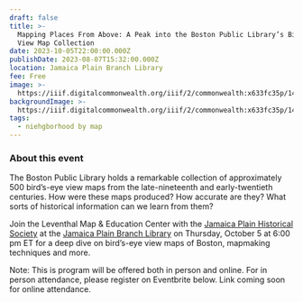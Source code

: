 ```yaml
---
draft: false
title: >-
  Mapping Places From Above: A Peak into the Boston Public Library’s Bird’s-Eye
  View Map Collection 
date: 2023-10-05T22:00:00.000Z
publishDate: 2023-08-07T15:32:00.000Z
location: Jamaica Plain Branch Library
fee: Free
image: >-
  https://iiif.digitalcommonwealth.org/iiif/2/commonwealth:x633fc35p/1459,2010,5390,2450/2000,/0/default.jpg
backgroundImage: >-
  https://iiif.digitalcommonwealth.org/iiif/2/commonwealth:x633fc35p/1459,2010,5390,2450/2000,/0/default.jpg
tags:
  - niehgborhood by map
---
```


### About this event

The Boston Public Library holds a remarkable collection of approximately 500 bird’s-eye view maps from the late-nineteenth and early-twentieth centuries. How were these maps produced? How accurate are they? What sorts of historical information can we learn from them?

Join the Leventhal Map & Education Center with the [Jamaica Plain Historical Society](https://www.jphs.org/) at the [Jamaica Plain Branch Library](https://www.bpl.org/locations/jamaica-plain/) on Thursday, October 5 at 6:00 pm ET for a deep dive on bird’s-eye view maps of Boston, mapmaking techniques and more.

Note: This is program will be offered both in person and online. For in person attendance, please register on Eventbrite below. Link coming soon for online attendance.

<div id="eventbrite-widget-container-694119789977"></div>

<script src="https://www.eventbrite.com/static/widgets/eb_widgets.js"></script>

<script type="text/javascript">
    var exampleCallback = function() {
        console.log('Order complete!');
    };

    window.EBWidgets.createWidget({
        // Required
        widgetType: 'checkout',
        eventId: '694119789977',
        iframeContainerId: 'eventbrite-widget-container-694119789977',

        // Optional
        iframeContainerHeight: 425,  // Widget height in pixels. Defaults to a minimum of 425px if not provided
        onOrderComplete: exampleCallback  // Method called when an order has successfully completed
    });
</script>
